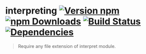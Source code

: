 
# interpreting [![Version npm](https://img.shields.io/npm/v/interpreting.svg?style=flat)](https://www.npmjs.com/package/interpreting) [![npm Downloads](https://img.shields.io/npm/dm/interpreting.svg?style=flat)](https://www.npmjs.com/package/interpreting) [![Build Status](https://img.shields.io/travis/rferro/interpreting/master.svg?style=flat)](https://travis-ci.org/rferro/interpreting) [![Dependencies](https://img.shields.io/david/rferro/interpreting.svg?style=flat)](https://david-dm.org/rferro/interpreting)

> Require any file extension of interpret module.
